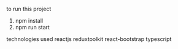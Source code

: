 to run this project

1. npm install
2. npm run start

technologies used
reactjs
reduxtoolkit
react-bootstrap
typescript
